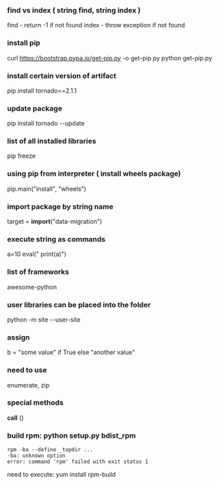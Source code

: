### find vs index ( string find, string index )
find - return -1 if not found
index - throw exception if not found

### install pip
curl https://bootstrap.pypa.io/get-pip.py -o get-pip.py
python get-pip.py

### install certain version of artifact
pip install tornado==2.1.1

### update package
pip install tornado --update

### list of all installed libraries
pip freeze

### using pip from interpreter ( install wheels package)
pip.main("install", "wheels")

### import package by string name
target = __import__("data-migration")

### execute string as commands
a=10
eval(" print(a)")

### list of frameworks
awesome-python

### user libraries can be placed into the folder
python -m site --user-site

### assign
b = "some value" if True else "another value"

### need to use
enumerate, zip

### special methods
__call__  <class instance>()

### build rpm: python setup.py bdist_rpm
	rpm -ba --define _topdir ...
	-ba: unknown option
	error: command 'rpm' failed with exit status 1
need to execute: yum install rpm-build
